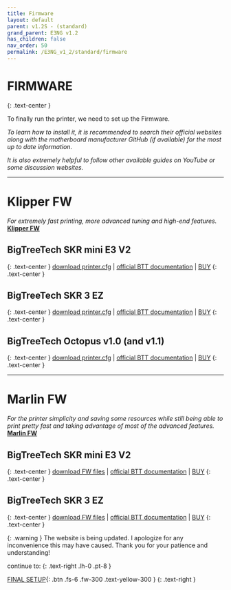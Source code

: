 ```yaml
---
title: Firmware
layout: default
parent: v1.2S - (standard)
grand_parent: E3NG v1.2
has_children: false
nav_order: 50
permalink: /E3NG_v1_2/standard/firmware
---
```

# FIRMWARE
{: .text-center }

To finally run the printer, we need to set up the Firmware.

*To learn how to install it, it is recommended to search their official websites along with the motherboard manufacturer GitHub (if available) for the most up to date information.*

*It is also extremely helpful to follow other available guides on YouTube or some discussion websites.*

---
# Klipper FW

*For extremely fast printing, more advanced tuning and high-end features.* **[Klipper FW]**

## BigTreeTech SKR mini E3 V2
{: .text-center }
[download printer.cfg](https://github.com/RH3D/E3NG/blob/main/firmware/Klipper/v1.2S/E3NG_v1.2S_SKR3miniE3_V2_printer.cfg) | [official BTT documentation](https://github.com/bigtreetech/BIGTREETECH-SKR-mini-E3) | [BUY](https://s.click.aliexpress.com/e/_DCIOnMr)
{: .text-center }

## BigTreeTech SKR 3 EZ
{: .text-center }
[download printer.cfg](https://github.com/RH3D/E3NG/blob/main/firmware/Klipper/v1.2S/E3NG_v1.2S_SKR3EZ_printer.cfg) | [official BTT documentation](https://github.com/bigtreetech/SKR-3) | [BUY](https://s.click.aliexpress.com/e/_oDu0HPc)
{: .text-center }

## BigTreeTech Octopus v1.0 (and v1.1)
{: .text-center }
[download printer.cfg](https://github.com/RH3D/E3NG/blob/main/firmware/Klipper/v1.2S/E3NG_v1.2S_Octopus_v1.1_printer.cfg) | [official BTT documentation](https://github.com/bigtreetech/BIGTREETECH-OCTOPUS-V1.0) | [BUY](https://s.click.aliexpress.com/e/_Dd8mCyj)
{: .text-center }

---
# Marlin FW

*For the printer simplicity and saving some resources while still being able to print pretty fast and taking advantage of most of the advanced features.* **[Marlin FW]**

## BigTreeTech SKR mini E3 V2
{: .text-center }
[download FW files](https://github.com/RH3D/E3NG/blob/main/firmware/Marlin/v1.2S/E3NG_M2.1.x_config_SKRminiE3v2.zip) | [official BTT documentation](https://github.com/bigtreetech/BIGTREETECH-SKR-mini-E3) | [BUY](https://s.click.aliexpress.com/e/_DCIOnMr)
{: .text-center }

## BigTreeTech SKR 3 EZ
{: .text-center }
[download FW files](https://github.com/RH3D/E3NG/blob/main/firmware/Marlin/v1.2S/E3NG_M2.1.x_config_SKR3EZ.zip) | [official BTT documentation](https://github.com/bigtreetech/SKR-3) | [BUY](https://s.click.aliexpress.com/e/_oDu0HPc)
{: .text-center }

{: .warning }
The website is being updated. I apologize for any inconvenience this may have caused. Thank you for your patience and understanding!

continue to:
{: .text-right .lh-0 .pt-8 }

[FINAL SETUP]{: .btn .fs-6 .fw-300 .text-yellow-300 }
{: .text-right }

[Klipper FW]: https://www.klipper3d.org/
[Marlin FW]: https://marlinfw.org/
[FINAL SETUP]: https://rh3d.xyz/E3NG_v1_2/final_setup
